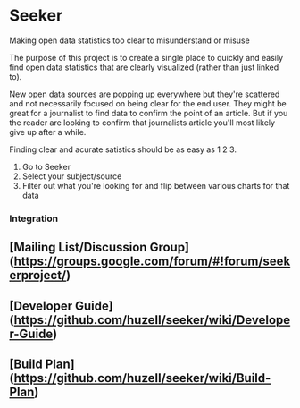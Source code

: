 # Seeker
Making open data statistics too clear to misunderstand or misuse

The purpose of this project is to create a single place to quickly and easily find open data statistics that are clearly visualized (rather than just linked to).

New open data sources are popping up everywhere but they're scattered and not necessarily focused on being clear for the end user. They might be great for a journalist to find data to confirm the point of an article. But if you the reader are looking to confirm that journalists article you'll most likely give up after a while.

Finding clear and acurate satistics should be as easy as 1 2 3.

1. Go to Seeker
2. Select your subject/source
3. Filter out what you're looking for and flip between various charts for that data

### Integration

## [Mailing List/Discussion Group] (https://groups.google.com/forum/#!forum/seekerproject/)

## [Developer Guide] (https://github.com/huzell/seeker/wiki/Developer-Guide)

## [Build Plan] (https://github.com/huzell/seeker/wiki/Build-Plan)
